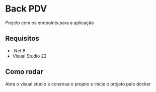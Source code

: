 # Back PDV

Projeto com os endpoints para a aplicação

## Requisitos

- .Net 8
- Visual Studio 22

## Como rodar

Abra o visual studio e construa o projeto e inicie o projeto pelo docker
